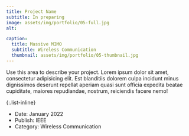 ```yaml
---
title: Project Name
subtitle: In preparing
image: assets/img/portfolio/05-full.jpg
alt: 

caption:
  title: Massive MIMO
  subtitle: Wireless Communication
  thumbnail: assets/img/portfolio/05-thumbnail.jpg
---
```

Use this area to describe your project. Lorem ipsum dolor sit amet, consectetur adipisicing elit. Est blanditiis dolorem culpa incidunt minus dignissimos deserunt repellat aperiam quasi sunt officia expedita beatae cupiditate, maiores repudiandae, nostrum, reiciendis facere nemo!

{:.list-inline}
- Date: January 2022
- Publish: IEEE
- Category: Wireless Communication

